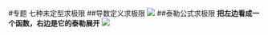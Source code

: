 #专题 七种未定型求极限
##导数定义求极限
![](2021-04-24-16-30-10.png)
##泰勒公式求极限
**把左边看成一个函数，右边是它的泰勒展开**
![](2021-04-24-16-44-45.png)